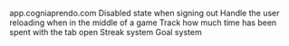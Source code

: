 app.cogniaprendo.com
Disabled state when signing out
Handle the user reloading when in the middle of a game
Track how much time has been spent with the tab open
Streak system
Goal system
